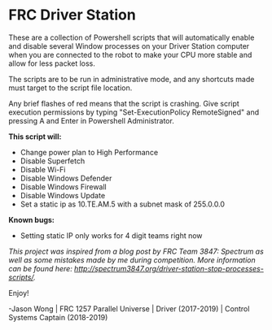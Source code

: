 # FRC Driver Station

These are a collection of Powershell scripts that will automatically enable and disable several Window processes on your Driver Station computer when you are connected to the robot to make your CPU more stable and allow for less packet loss.

The scripts are to be run in administrative mode, and any shortcuts made must target to the script file location.

Any brief flashes of red means that the script is crashing. Give script execution permissions by typing "Set-ExecutionPolicy RemoteSigned" and pressing A and Enter in Powershell Administrator.

**This script will:**
* Change power plan to High Performance
* Disable Superfetch
* Disable Wi-Fi
* Disable Windows Defender
* Disable Windows Firewall
* Disable Windows Update
* Set a static ip as 10.TE.AM.5 with a subnet mask of 255.0.0.0

**Known bugs:**
* Setting static IP only works for 4 digit teams right now

*This project was inspired from a blog post by FRC Team 3847: Spectrum as well as some mistakes made by me during competition. More information can be found here: http://spectrum3847.org/driver-station-stop-processes-scripts/.*


Enjoy!

-Jason Wong | FRC 1257 Parallel Universe | Driver (2017-2019) | Control Systems Captain (2018-2019)
